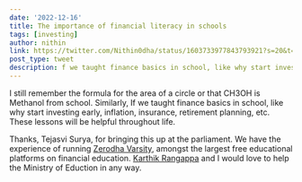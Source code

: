 ```yaml
---
date: '2022-12-16'
title: The importance of financial literacy in schools
tags: [investing]
author: nithin
link: https://twitter.com/Nithin0dha/status/1603733977843793921?s=20&t=uRGnijxMDCkiGkagypuvpA
post_type: tweet
description: f we taught finance basics in school, like why start investing early, inflation, insurance, retirement planning, etc. These lessons will be helpful throughout life...
---
```


I still remember the formula for the area of a circle or that CH3OH is Methanol from school.
Similarly, If we taught finance basics in school, like why start investing early, inflation, insurance, retirement planning, etc. These lessons will be helpful throughout life.  

Thanks, Tejasvi Surya, for bringing this up at the parliament. We have the experience of running [Zerodha Varsity](https://zerodha.com/varsity), amongst the largest free educational platforms on financial education. [Karthik Rangappa](https://twitter.com/karthikrangappa) and I would love to help the Ministry of Eduction in any way.  
